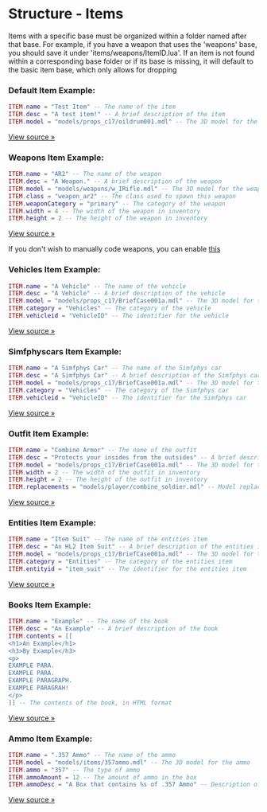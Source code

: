 # Structure - Items

Items with a specific base must be organized within a folder named after that base. For example, if you have a weapon that uses the 'weapons' base, you should save it under 'items/weapons/ItemID.lua'. If an item is not found within a corresponding base folder or if its base is missing, it will default to the basic item base, which only allows for dropping

### Default Item Example:

```lua
ITEM.name = "Test Item" -- The name of the item
ITEM.desc = "A test item!" -- A brief description of the item
ITEM.model = "models/props_c17/oildrum001.mdl" -- The 3D model for the item
```

[View source »](https://github.com/Lilia-Framework/Lilia/blob/main/lilia/libraries/items/config/items/defaultitem.txt)

### Weapons Item Example:

```lua
ITEM.name = "AR2" -- The name of the weapon
ITEM.desc = "A Weapon." -- A brief description of the weapon
ITEM.model = "models/weapons/w_IRifle.mdl" -- The 3D model for the weapon
ITEM.class = "weapon_ar2" -- The class used to spawn this weapon
ITEM.weaponCategory = "primary" -- The category of the weapon
ITEM.width = 4 -- The width of the weapon in inventory
ITEM.height = 2 -- The height of the weapon in inventory
```

[View source »](https://github.com/Lilia-Framework/Lilia/blob/main/lilia/libraries/items/config/items/weapons/ar2.txt)

If you don't wish to manually code weapons, you can enable [this](https://github.com/Lilia-Framework/Lilia/blob/2.0/lilia/modules/development/modules/easyitemgenerator/config.lua#L2)

### Vehicles Item Example:

```lua
ITEM.name = "A Vehicle" -- The name of the vehicle
ITEM.desc = "A Vehicle" -- A brief description of the vehicle
ITEM.model = "models/props_c17/BriefCase001a.mdl" -- The 3D model for the vehicle
ITEM.category = "Vehicles" -- The category of the vehicle
ITEM.vehicleid = "VehicleID" -- The identifier for the vehicle
```

[View source »](https://github.com/Lilia-Framework/Lilia/blob/2.0/lilia/modules/core/items/vehicles/vehicleexample.txt)

### Simfphyscars Item Example:

```lua
ITEM.name = "A Simfphys Car" -- The name of the Simfphys car
ITEM.desc = "A Simfphys Car" -- A brief description of the Simfphys car
ITEM.model = "models/props_c17/BriefCase001a.mdl" -- The 3D model for the Simfphys car
ITEM.category = "Vehicles" -- The category of the Simfphys car
ITEM.vehicleid = "VehicleID" -- The identifier for the Simfphys car
```

[View source »](https://github.com/Lilia-Framework/Lilia/blob/main/lilia/libraries/items/config/items/simfphyscars/carexample.txt)

### Outfit Item Example:

```lua
ITEM.name = "Combine Armor" -- The name of the outfit
ITEM.desc = "Protects your insides from the outsides" -- A brief description of the outfit
ITEM.model = "models/props_c17/BriefCase001a.mdl" -- The 3D model for the outfit
ITEM.width = 2 -- The width of the outfit in inventory
ITEM.height = 2 -- The height of the outfit in inventory
ITEM.replacements = "models/player/combine_soldier.mdl" -- Model replacement for the player wearing the outfit
```

[View source »](https://github.com/Lilia-Framework/Lilia/blob/main/lilia/libraries/items/config/items/outfit/rebel_armor.txt)

### Entities Item Example:

```lua
ITEM.name = "Item Suit" -- The name of the entities item
ITEM.desc = "An HL2 Item Suit" -- A brief description of the entities item
ITEM.model = "models/props_c17/BriefCase001a.mdl" -- The 3D model for the entities item
ITEM.category = "Entities" -- The category of the entities item
ITEM.entityid = "item_suit" -- The identifier for the entities item
```

[View source »](https://github.com/Lilia-Framework/Lilia/blob/main/lilia/libraries/items/config/items/entities/item_suit.txt)

### Books Item Example:

```lua
ITEM.name = "Example" -- The name of the book
ITEM.desc = "An Example" -- A brief description of the book
ITEM.contents = [[
<h1>An Example</h1>
<h3>By Example</h3>
<p>
EXAMPLE PARA.
EXAMPLE PARA.
EXAMPLE PARAGRAPH.
EXAMPLE PARAGRAH!
</p>
]] -- The contents of the book, in HTML format
```

[View source »](https://github.com/Lilia-Framework/Lilia/blob/main/lilia/libraries/items/config/items/books/book.txt)

### Ammo Item Example:

```lua
ITEM.name = ".357 Ammo" -- The name of the ammo
ITEM.model = "models/items/357ammo.mdl" -- The 3D model for the ammo
ITEM.ammo = "357" -- The type of ammo
ITEM.ammoAmount = 12 -- The amount of ammo in the box
ITEM.ammoDesc = "A Box that contains %s of .357 Ammo" -- Description of the ammo box
```

[View source »](https://github.com/Lilia-Framework/Lilia/blob/main/lilia/libraries/items/config/items/ammo/357ammo.txt)
